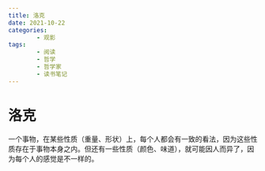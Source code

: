 ```yaml
---
title: 洛克
date: 2021-10-22
categories:
        - 观影
tags:
        - 阅读
        - 哲学
        - 哲学家
        - 读书笔记
---
```


# 洛克

一个事物，在某些性质（重量、形状）上，每个人都会有一致的看法，因为这些性质存在于事物本身之内。但还有一些性质（颜色、味道），就可能因人而异了，因为每个人的感觉是不一样的。
